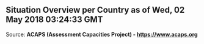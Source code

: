 ## Situation Overview per Country as of Wed, 02 May 2018 03:24:33 GMT

Source: **ACAPS (Assessment Capacities Project) - https://www.acaps.org**